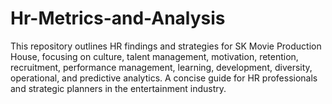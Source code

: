 # Hr-Metrics-and-Analysis
 This repository outlines HR findings and strategies for SK Movie Production House, focusing on culture, talent management, motivation, retention, recruitment, performance management, learning, development, diversity, operational, and predictive analytics. A concise guide for HR professionals and strategic planners in the entertainment industry.
